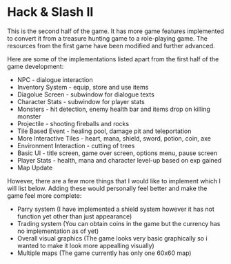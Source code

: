 # Hack & Slash II

This is the second half of the game. It has more game features implemented to convert it from a treasure hunting game
to a role-playing game. The resources from the first game have been modified and further advanced.

Here are some of the implementations listed apart from the first half of the game development:
- NPC - dialogue interaction
- Inventory System - equip, store and use items
- Diagolue Screen - subwindow for dialogue texts
- Character Stats - subwindow for player stats
- Monsters - hit detection, enemy health bar and items drop on killing monster
- Projectile - shooting fireballs and rocks
- Tile Based Event - healing pool, damage pit and teleportation
- More Interactive Tiles - heart, mana, shield, sword, potion, coin, axe
- Environment Interaction - cutting of trees
- Basic UI - title screen, game over screen, options menu, pause screen
- Player Stats - health, mana and character level-up based on exp gained
- Map Update


However, there are a few more things that I would like to implement which I will list below. Adding these would personally
feel better and make the game feel more complete:
- Parry system (I have implemented a shield system however it has not function yet other than just appearance)
- Trading system (You can obtain coins in the game but the currency has no implementation as of yet)
- Overall visual graphics (The game looks very basic graphically so i wanted to make it look more appealling visually)
- Multiple maps (The game currently has only one 60x60 map)
